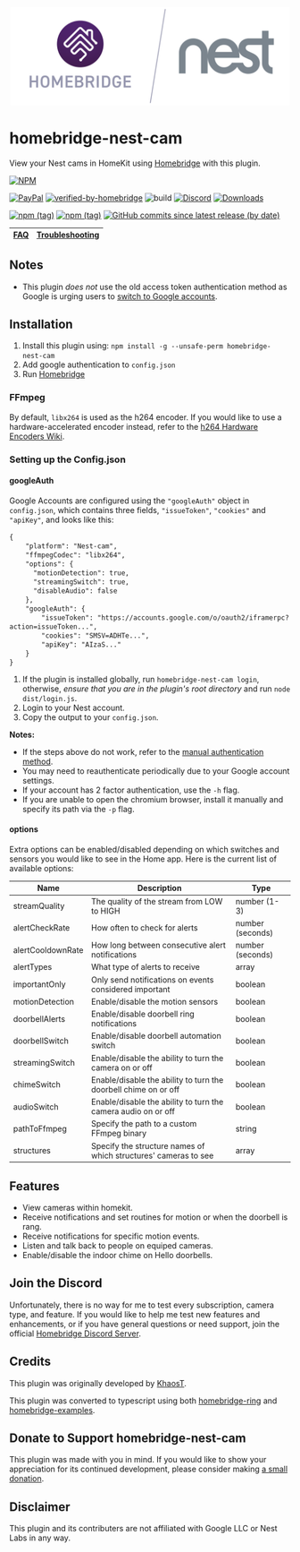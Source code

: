 <p align="center">
  <a href="https://github.com/homebridge/verified/blob/master/verified-plugins.json"><img alt="Homebridge Verified" src="https://raw.githubusercontent.com/Brandawg93/homebridge-nest-cam/master/branding/Homebridge_x_Nest.svg?sanitize=true" width="500px"></a>
</p>

# homebridge-nest-cam

View your Nest cams in HomeKit using [Homebridge](https://github.com/nfarina/homebridge) with this plugin.

[![NPM](https://nodei.co/npm/homebridge-nest-cam.png?compact=true)](https://nodei.co/npm/homebridge-nest-cam/)

[![PayPal](https://img.shields.io/badge/paypal-donate-yellow)](https://www.paypal.com/cgi-bin/webscr?cmd=_donations&business=CEYYGVB7ZZ764&item_name=homebridge-nest-cam&currency_code=USD&source=url)
[![verified-by-homebridge](https://badgen.net/badge/homebridge/verified/purple)](https://github.com/homebridge/homebridge/wiki/Verified-Plugins)
![build](https://github.com/Brandawg93/homebridge-nest-cam/workflows/build/badge.svg)
[![Discord](https://camo.githubusercontent.com/7494d4da7060081501319a848bbba143cbf6101a/68747470733a2f2f696d672e736869656c64732e696f2f646973636f72642f3433323636333333303238313232363237303f636f6c6f723d373238454435266c6f676f3d646973636f7264266c6162656c3d646973636f7264)](https://discord.gg/pc2pqmh)
[![Downloads](https://img.shields.io/npm/dt/homebridge-nest-cam)](https://nodei.co/npm/homebridge-nest-cam/)

[![npm (tag)](https://img.shields.io/npm/v/homebridge-nest-cam/latest)](https://www.npmjs.com/package/homebridge-nest-cam/v/latest)
[![npm (tag)](https://img.shields.io/npm/v/homebridge-nest-cam/test)](https://www.npmjs.com/package/homebridge-nest-cam/v/test)
[![GitHub commits since latest release (by date)](https://img.shields.io/github/commits-since/brandawg93/homebridge-nest-cam/latest)](https://github.com/Brandawg93/homebridge-nest-cam/releases/latest)

| [FAQ](https://github.com/Brandawg93/homebridge-nest-cam/wiki/FAQ)    | [Troubleshooting](https://github.com/Brandawg93/homebridge-nest-cam/wiki/Troubleshooting) |
|--------|-----------------|

## Notes
- This plugin *does not* use the old access token authentication method as Google is urging users to [switch to Google accounts](https://www.macrumors.com/2020/05/05/nest-two-factor-authentication-from-may/).

## Installation
1. Install this plugin using: `npm install -g --unsafe-perm homebridge-nest-cam`
2. Add google authentication to `config.json`
3. Run [Homebridge](https://github.com/nfarina/homebridge)

### FFmpeg
By default, `libx264` is used as the h264 encoder. If you would like to use a hardware-accelerated encoder instead, refer to the [h264 Hardware Encoders Wiki](https://github.com/Brandawg93/homebridge-nest-cam/wiki/h264-Hardware-Encoders).

### Setting up the Config.json
#### googleAuth
Google Accounts are configured using the `"googleAuth"` object in `config.json`, which contains three fields, `"issueToken"`, `"cookies"` and `"apiKey"`, and looks like this:

```
{
    "platform": "Nest-cam",
    "ffmpegCodec": "libx264",
    "options": {
      "motionDetection": true,
      "streamingSwitch": true,
      "disableAudio": false
    },
    "googleAuth": {
        "issueToken": "https://accounts.google.com/o/oauth2/iframerpc?action=issueToken...",
        "cookies": "SMSV=ADHTe...",
        "apiKey": "AIzaS..."
    }
}
```

1. If the plugin is installed globally, run `homebridge-nest-cam login`, otherwise, *ensure that you are in the plugin's root directory* and run `node dist/login.js`.
2. Login to your Nest account.
3. Copy the output to your `config.json`.

**Notes:** 
- If the steps above do not work, refer to the [manual authentication method](https://github.com/Brandawg93/homebridge-nest-cam/wiki/Manual-Authentication).
- You may need to reauthenticate periodically due to your Google account settings.
- If your account has 2 factor authentication, use the `-h` flag.
- If you are unable to open the chromium browser, install it manually and specify its path via the `-p` flag.

#### options
Extra options can be enabled/disabled depending on which switches and sensors you would like to see in the Home app. Here is the current list of available options:

| Name              | Description                                                         | Type             |
|-------------------|---------------------------------------------------------------------|------------------|
| streamQuality     | The quality of the stream from LOW to HIGH                          | number (1-3)     |
| alertCheckRate    | How often to check for alerts                                       | number (seconds) |
| alertCooldownRate | How long between consecutive alert notifications                    | number (seconds) |
| alertTypes        | What type of alerts to receive                                      | array            |
| importantOnly     | Only send notifications on events considered important              | boolean          |
| motionDetection   | Enable/disable the motion sensors                                   | boolean          |
| doorbellAlerts    | Enable/disable doorbell ring notifications                          | boolean          |
| doorbellSwitch    | Enable/disable doorbell automation switch                           | boolean          |
| streamingSwitch   | Enable/disable the ability to turn the camera on or off             | boolean          |
| chimeSwitch       | Enable/disable the ability to turn the doorbell chime on or off     | boolean          |
| audioSwitch       | Enable/disable the ability to turn the camera audio on or off       | boolean          |
| pathToFfmpeg      | Specify the path to a custom FFmpeg binary                          | string           |
| structures        | Specify the structure names of which structures' cameras to see     | array            |

## Features
- View cameras within homekit.
- Receive notifications and set routines for motion or when the doorbell is rang.
- Receive notifications for specific motion events.
- Listen and talk back to people on equiped cameras.
- Enable/disable the indoor chime on Hello doorbells.

## Join the Discord
Unfortunately, there is no way for me to test every subscription, camera type, and feature. If you would like to help me test new features and enhancements, or if you have general questions or need support, join the official [Homebridge Discord Server](https://discord.gg/pc2pqmh).

## Credits
This plugin was originally developed by [KhaosT](https://github.com/KhaosT).

This plugin was converted to typescript using both [homebridge-ring](https://github.com/dgreif/ring) and [homebridge-examples](https://github.com/homebridge/homebridge-examples).

## Donate to Support homebridge-nest-cam
This plugin was made with you in mind. If you would like to show your appreciation for its continued development, please consider making [a small donation](https://www.paypal.com/cgi-bin/webscr?cmd=_donations&business=CEYYGVB7ZZ764&item_name=homebridge-nest-cam&currency_code=USD&source=url).

## Disclaimer
This plugin and its contributers are not affiliated with Google LLC or Nest Labs in any way.
